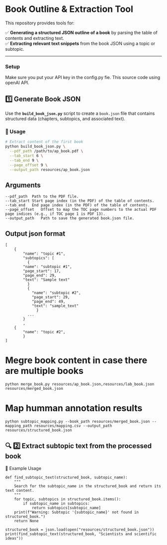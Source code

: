 

#  Book Outline & Extraction Tool

This repository provides tools for:

✅ **Generating a structured JSON outline of a book** by parsing the table of contents and extracting text.  
✅ **Extracting relevant text snippets** from the book JSON using a topic or subtopic.

---

### Setup
Make sure you put your API key in the config.py fie. This source code using openAI API.

##  1️⃣ Generate Book JSON

Use the **`build_book_json.py`** script to create a `book.json` file that contains structured data (chapters, subtopics, and associated text).

### 🔧 Usage

```bash
# Extract content of the first book
python build_book_json.py \
  --pdf_path /path/to/ap_book.pdf \
  --tab_start 6 \
  --tab_end 9 \
  --page_offset 9 \
  --output_path resources/ap_book.json
```

## Arguments
```
--pdf_path	Path to the PDF file.
--tab_start	Start page index (in the PDF) of the table of contents.
--tab_end	End page index (in the PDF) of the table of contents.
--page_offset	Offset to map the TOC page numbers to the actual PDF page indices (e.g., if TOC page 1 is PDF 13).
--output_path	Path to save the generated book.json file.
```

## Output json format
```
[
	{
	    "name": "topic #1",
	    "subtopics": [
	      {
		"name": "subtopic #1",
		"page_start": 17,
		"page_end": 29,
	  	"text": "Sample text"
	      }
 	      {
        	"name": "subtopic #2",
        	"page_start": 29,
        	"page_end": 49,
        	"text": "sample_text"
              }
	      ...
        }
        ,
	{
	    "name": "topic #2",
        }
]
```


# Megre book content in case there are multiple books
```
python merge_book.py resources/ap_book.json,resources/lab_book.json resources/merged_book.json
```

# Map humman annotation results
```
python subtopic_mapping.py --book_path resources/merged_book.json --mapping_path resources/mapping.csv --output_path resources/structured_book.json
```

## 🔍 2️⃣ Extract subtopic text from the processed book
🔧 Example Usage
```
def find_subtopic_text(structured_book, subtopic_name):
    """
    Search for the subtopic_name in the structured_book and return its text content.
    """
    for topic, subtopics in structured_book.items():
        if subtopic_name in subtopics:
            return subtopics[subtopic_name]
    print(f"Warning: Subtopic '{subtopic_name}' not found in structured_book.")
    return None

structured_book = json.load(open("resources/structured_book.json"))
print(find_subtopic_text(structured_book, "Scientists and scientific ideas"))
```
